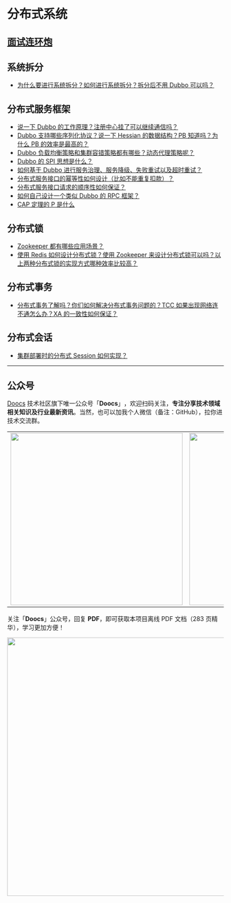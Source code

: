 # 分布式系统

## [面试连环炮](/docs/distributed-system/distributed-system-interview.md)

## 系统拆分

-   [为什么要进行系统拆分？如何进行系统拆分？拆分后不用 Dubbo 可以吗？](/docs/distributed-system/why-dubbo.md)

## 分布式服务框架

-   [说一下 Dubbo 的工作原理？注册中心挂了可以继续通信吗？](/docs/distributed-system/dubbo-operating-principle.md)
-   [Dubbo 支持哪些序列化协议？说一下 Hessian 的数据结构？PB 知道吗？为什么 PB 的效率是最高的？](/docs/distributed-system/dubbo-serialization-protocol.md)
-   [Dubbo 负载均衡策略和集群容错策略都有哪些？动态代理策略呢？](/docs/distributed-system/dubbo-load-balancing.md)
-   [Dubbo 的 SPI 思想是什么？](/docs/distributed-system/dubbo-spi.md)
-   [如何基于 Dubbo 进行服务治理、服务降级、失败重试以及超时重试？](/docs/distributed-system/dubbo-service-management.md)
-   [分布式服务接口的幂等性如何设计（比如不能重复扣款）？](/docs/distributed-system/distributed-system-idempotency.md)
-   [分布式服务接口请求的顺序性如何保证？](/docs/distributed-system/distributed-system-request-sequence.md)
-   [如何自己设计一个类似 Dubbo 的 RPC 框架？](/docs/distributed-system/dubbo-rpc-design.md)
-   [CAP 定理的 P 是什么](/docs/distributed-system/distributed-system-cap.md)

## 分布式锁

-   [Zookeeper 都有哪些应用场景？](/docs/distributed-system/zookeeper-application-scenarios.md)
-   [使用 Redis 如何设计分布式锁？使用 Zookeeper 来设计分布式锁可以吗？以上两种分布式锁的实现方式哪种效率比较高？](/docs/distributed-system/distributed-lock-redis-vs-zookeeper.md)

## 分布式事务

-   [分布式事务了解吗？你们如何解决分布式事务问题的？TCC 如果出现网络连不通怎么办？XA 的一致性如何保证？](/docs/distributed-system/distributed-transaction.md)

## 分布式会话

-   [集群部署时的分布式 Session 如何实现？](/docs/distributed-system/distributed-session.md)

---

## 公众号

[Doocs](https://github.com/doocs) 技术社区旗下唯一公众号「**Doocs**」​，欢迎扫码关注，**专注分享技术领域相关知识及行业最新资讯**。当然，也可以加我个人微信（备注：GitHub），拉你进技术交流群。

<table>
  <tr>
    <td align="center" style="width: 260px;">
      <img src="https://cdn-doocs.oss-cn-shenzhen.aliyuncs.com/gh/doocs/images/qrcode-for-doocs.png" style="width: 400px;"><br>
    </td>
    <td align="center" style="width: 260px;">
      <img src="https://cdn-doocs.oss-cn-shenzhen.aliyuncs.com/gh/doocs/images/qrcode-for-yanglbme.png" style="width: 400px;"><br>
    </td>
  </tr>
</table>

关注「**Doocs**」公众号，回复 **PDF**，即可获取本项目离线 PDF 文档（283 页精华），学习更加方便！

<img src="https://cdn-doocs.oss-cn-shenzhen.aliyuncs.com/gh/doocs/advanced-java@main/images/pdf.png" style="width: 600px;"><br>
